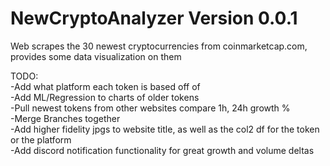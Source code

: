 # NewCryptoAnalyzer Version 0.0.1

Web scrapes the 30 newest cryptocurrencies from coinmarketcap.com, provides some data visualization on them

TODO: <br />
  -Add what platform each token is based off of <br />
  -Add ML/Regression to charts of older tokens <br /> 
  -Pull newest tokens from other websites compare 1h, 24h growth % <br />
  -Merge Branches together <br />
  -Add higher fidelity jpgs to website title, as well as the col2 df for the token or the platform <br />
  -Add discord notification functionality for great growth and volume deltas <br />
  

